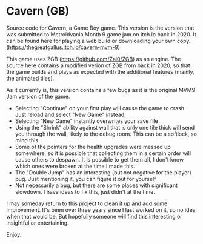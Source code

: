 # Cavern (GB)
 
Source code for Cavern, a Game Boy game. This version is the version that was submitted to Metroidvania Month 9 game jam on itch.io back in 2020. It can be found here for playing a web build or downloading your own copy. (https://thegreatgallus.itch.io/cavern-mvm-9)

This game uses ZGB (https://github.com/Zal0/ZGB) as an engine. The source here contains a modified verion of ZGB from back in 2020, so that the game builds and plays as expected with the additional features (mainly, the animated tiles).

As it currently is, this version contains a few bugs as it is the original MVM9 Jam version of the game. 

- Selecting "Continue" on your first play will cause the game to crash. Just reload and select "New Game" instead.
- Selecting "New Game" instantly overwrites your save file
- Using the "Shrink" ability against wall that is only one tile thick will send you through the wall, likely to the debug room. This can be a softlock, so mind this.
- Some of the pointers for the health upgrades were messed up somewhere, so it is possible that collecting them in a certain order will cause others to despawn. It is possible to get them all, I don't know which ones were broken at the time I made this.
- The "Double Jump" has an interesting (but not negative for the player) bug. Just mentioning it, you can figure it out for yourself
- Not necessarily a bug, but there are some places with significant slowdown. I have ideas to fix this, just didn't at the time.

I may someday return to this project to clean it up and add some improvement. It's been over three years since I last worked on it, so no idea when that would be. But hopefully someone will find this interesting or insightful or entertaining.

Enjoy.
